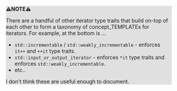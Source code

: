 <div style="margin:2em; background-color: #e0e0e0;">

<strong>⚠️NOTE️️️⚠️</strong>

There are a handful of other iterator type traits that build on-top of each other to form a taxonomy of concept_TEMPLATEs for iterators. For example, at the bottom is ...

 * `std::incrementable` / `std::weakly_incrementable` - enforces `it++` and `++it` type traits.
 * `std::input_or_output_iterator` - enforces `*it` type traits and enforces `std::weakly_incrementable`.
 * etc..

I don't think these are useful enough to document.
</div>

